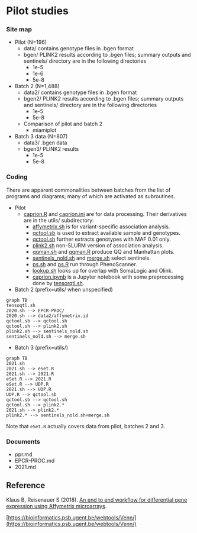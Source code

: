# Pilot studies

### Site map

* Pilot (N=196)
    - data/ contains genotype files in .bgen format
    - bgen/ PLINK2 results according to .bgen files; summary outputs and sentinels/ directory are in the following directories
         * 1e-5
         * 1e-6
         * 5e-8
* Batch 2 (N=1,488)
    - data2/ contains genotype files in .bgen format
    - bgen2/ PLINK2 results according to .bgen files; summary outputs and sentinels/ directory are in the following directories
         * 1e-5
         * 5e-8
    - Comparison of pilot and batch 2
         * miamiplot
* Batch 3 data (N=807)
    - data3/ .bgen data
    - bgen3/ PLINK2 results
         * 1e-5
         * 5e-8

### Coding

There are apparent commonalities between batches from the list of programs and diagrams; many of which are activated as subroutines.

* Pilot
    - [caprion.R](caprion.R) and [caprion.ini](caprion.ini) are for data processing. Their derivatives are in the utils/ subdirectory:
         * [affymetrix.sh](utils/affymetrix.sh) is for variant-specific association analysis.
         * [qctool.sb](utils/qctool.sb) is used to extract available sample and genotypes.
         * [qctool.sh](utils/qctool.sh) further extracts genotypes with MAF 0.01 only.
         * [plink2.sh](utils/plink2.sh) non-SLURM version of association analysis.
         * [qqman.sh](utils/qqman.sh) and [qqman.R](utils/qqman.R) produce QQ and Manhattan plots.
         * [sentinels_nold.sh](utils/sentinels_nold.sh) and [merge.sh](utils/merge.sh) select sentinels.
         * [ps.sh](utils/ps.sh) and [ps.R](utils/ps.R) run through PhenoScanner.
         * [lookup.sh](utils/lookup.sh) looks up for overlap with SomaLogic and Olink.
         * [caprion.ipynb](caprion.ipynb) is a Jupyter notebook with some preprocessing done by [tensorqtl.sh](utils/tensorqtl.sh).
* Batch 2 (prefix=utils/ when unspecified)
```mermaid
graph TB
tensoqtl.sh
2020.sh --> EPCR-PROC/
2020.sh --> data2/affymetrix.id
qctool.sb --> qctool.sh
qctool.sh --> plink2.sh
plink2.sh --> sentinels_nold.sh
sentinels_nold.sh --> merge.sh
```
* Batch 3 (prefix=utils/)
```mermaid
graph TB
2021.sh
2021.sh --> eSet.R
2021.sh --> 2021.R
eSet.R --> 2021.R
eSet.R --> UDP.R
2021.sh --> UDP.R
UDP.R --> qctool.sb
qctool.sb --> qctool.sh
qctool.sh --> plink2.*
2021.sh --> plink2.*
plink2.* --> sentinels_nold.sh+merge.sh
```

Note that `eSet.R` actually covers data from pilot, batches 2 and 3.

### Documents

* ppr.md
* EPCR-PROC.md
* 2021.md

## Reference

Klaus B, Reisenauer S (2018). [An end to end workflow for differential gene expression using Affymetrix microarrays](https://bioconductor.org/packages/devel/workflows/vignettes/maEndToEnd/inst/doc/MA-Workflow.html).

[https://bioinformatics.psb.ugent.be/webtools/Venn/](https://bioinformatics.psb.ugent.be/webtools/Venn/)
